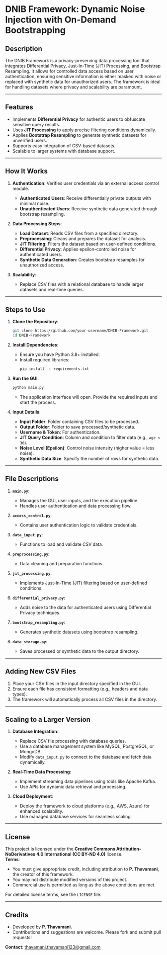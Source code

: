 # DNIB Framework: Dynamic Noise Injection with On-Demand Bootstrapping

## **Description**
The DNIB Framework is a privacy-preserving data processing tool that integrates Differential Privacy, Just-In-Time (JIT) Processing, and Bootstrap Resampling. It allows for controlled data access based on user authentication, ensuring sensitive information is either masked with noise or replaced with synthetic data for unauthorized users. The framework is ideal for handling datasets where privacy and scalability are paramount.

---

## **Features**
- Implements **Differential Privacy** for authentic users to obfuscate sensitive query results.
- Uses **JIT Processing** to apply precise filtering conditions dynamically.
- Applies **Bootstrap Resampling** to generate synthetic datasets for unverified users.
- Supports easy integration of CSV-based datasets.
- Scalable to larger systems with database support.

---

## **How It Works**
1. **Authentication**: Verifies user credentials via an external access control module. 
   - **Authenticated Users**: Receive differentially private outputs with minimal noise.
   - **Unauthenticated Users**: Receive synthetic data generated through bootstrap resampling.
   
2. **Data Processing Steps**:
   - **Load Dataset**: Reads CSV files from a specified directory.
   - **Preprocessing**: Cleans and prepares the dataset for analysis.
   - **JIT Filtering**: Filters the dataset based on user-defined conditions.
   - **Differential Privacy**: Applies epsilon-controlled noise for authenticated users.
   - **Synthetic Data Generation**: Creates bootstrap resamples for unauthorized access.

3. **Scalability**:
   - Replace CSV files with a relational database to handle larger datasets and real-time queries.

---

## **Steps to Use**
1. **Clone the Repository**:
   ```bash
   git clone https://github.com/your-username/DNIB-Framework.git
   cd DNIB-Framework
   ```

2. **Install Dependencies**:
   - Ensure you have Python 3.8+ installed.
   - Install required libraries:
     ```bash
     pip install -r requirements.txt
     ```

3. **Run the GUI**:
   ```bash
   python main.py
   ```
   - The application interface will open. Provide the required inputs and start the process.

4. **Input Details**:
   - **Input Folder**: Folder containing CSV files to be processed.
   - **Output Folder**: Folder to save processed/synthetic data.
   - **Username & Token**: For authentication.
   - **JIT Query Condition**: Column and condition to filter data (e.g., `age < 30`).
   - **Noise Level (Epsilon)**: Control noise intensity (higher value = less noise).
   - **Synthetic Data Size**: Specify the number of rows for synthetic data.

---

## **File Descriptions**
1. **`main.py`**:
   - Manages the GUI, user inputs, and the execution pipeline.
   - Handles user authentication and data processing flow.
   
2. **`access_control.py`**:
   - Contains user authentication logic to validate credentials.

3. **`data_input.py`**:
   - Functions to load and validate CSV data.

4. **`preprocessing.py`**:
   - Data cleaning and preparation functions.

5. **`jit_processing.py`**:
   - Implements Just-In-Time (JIT) filtering based on user-defined conditions.

6. **`differential_privacy.py`**:
   - Adds noise to the data for authenticated users using Differential Privacy techniques.

7. **`bootstrap_resampling.py`**:
   - Generates synthetic datasets using bootstrap resampling.

8. **`data_storage.py`**:
   - Saves processed or synthetic data to the output directory.

---

## **Adding New CSV Files**
1. Place your CSV files in the input directory specified in the GUI.
2. Ensure each file has consistent formatting (e.g., headers and data types).
3. The framework will automatically process all CSV files in the directory.

---

## **Scaling to a Larger Version**
1. **Database Integration**:
   - Replace CSV file processing with database queries.
   - Use a database management system like MySQL, PostgreSQL, or MongoDB.
   - Modify `data_input.py` to connect to the database and fetch data dynamically.

2. **Real-Time Data Processing**:
   - Implement streaming data pipelines using tools like Apache Kafka.
   - Use APIs for dynamic data retrieval and processing.

3. **Cloud Deployment**:
   - Deploy the framework to cloud platforms (e.g., AWS, Azure) for enhanced scalability.
   - Use managed database services for seamless scaling.

---

## **License**
This project is licensed under the **Creative Commons Attribution-NoDerivatives 4.0 International (CC BY-ND 4.0)** license.  
**Terms**:
- You must give appropriate credit, including attribution to **P. Thavamani**, the creator of this framework.
- You may not distribute modified versions of this project.
- Commercial use is permitted as long as the above conditions are met.

For detailed license terms, see the `LICENSE` file.

---

## **Credits**
- Developed by **P. Thavamani**.  
- Contributions and suggestions are welcome. Please fork and submit pull requests!  

**Contact**: [thavamani.thavamani123@gmail.com](mailto:thavamani.thavamani123@gmail.com)  
